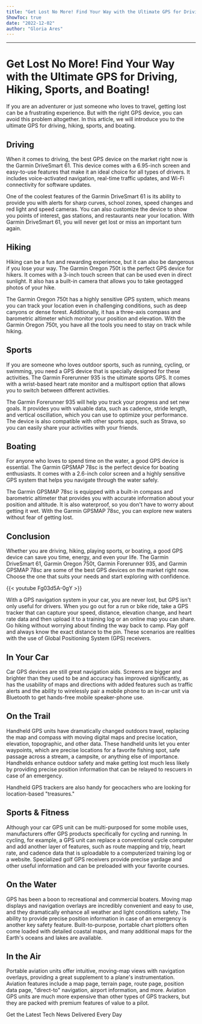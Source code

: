 ```yaml
---
title: "Get Lost No More! Find Your Way with the Ultimate GPS for Driving, Hiking, Sports, and Boating!"
ShowToc: true 
date: "2022-12-02"
author: "Gloria Ares"
---
```

*****
# Get Lost No More! Find Your Way with the Ultimate GPS for Driving, Hiking, Sports, and Boating!

If you are an adventurer or just someone who loves to travel, getting lost can be a frustrating experience. But with the right GPS device, you can avoid this problem altogether. In this article, we will introduce you to the ultimate GPS for driving, hiking, sports, and boating.

## Driving

When it comes to driving, the best GPS device on the market right now is the Garmin DriveSmart 61. This device comes with a 6.95-inch screen and easy-to-use features that make it an ideal choice for all types of drivers. It includes voice-activated navigation, real-time traffic updates, and Wi-Fi connectivity for software updates.

One of the coolest features of the Garmin DriveSmart 61 is its ability to provide you with alerts for sharp curves, school zones, speed changes and red light and speed cameras. You can also customize the device to show you points of interest, gas stations, and restaurants near your location. With Garmin DriveSmart 61, you will never get lost or miss an important turn again.

## Hiking

Hiking can be a fun and rewarding experience, but it can also be dangerous if you lose your way. The Garmin Oregon 750t is the perfect GPS device for hikers. It comes with a 3-inch touch screen that can be used even in direct sunlight. It also has a built-in camera that allows you to take geotagged photos of your hike.

The Garmin Oregon 750t has a highly sensitive GPS system, which means you can track your location even in challenging conditions, such as deep canyons or dense forest. Additionally, it has a three-axis compass and barometric altimeter which monitor your position and elevation. With the Garmin Oregon 750t, you have all the tools you need to stay on track while hiking.

## Sports

If you are someone who loves outdoor sports, such as running, cycling, or swimming, you need a GPS device that is specially designed for these activities. The Garmin Forerunner 935 is the ultimate sports GPS. It comes with a wrist-based heart rate monitor and a multisport option that allows you to switch between different activities.

The Garmin Forerunner 935 will help you track your progress and set new goals. It provides you with valuable data, such as cadence, stride length, and vertical oscillation, which you can use to optimize your performance. The device is also compatible with other sports apps, such as Strava, so you can easily share your activities with your friends.

## Boating

For anyone who loves to spend time on the water, a good GPS device is essential. The Garmin GPSMAP 78sc is the perfect device for boating enthusiasts. It comes with a 2.6-inch color screen and a highly sensitive GPS system that helps you navigate through the water safely.

The Garmin GPSMAP 78sc is equipped with a built-in compass and barometric altimeter that provides you with accurate information about your position and altitude. It is also waterproof, so you don't have to worry about getting it wet. With the Garmin GPSMAP 78sc, you can explore new waters without fear of getting lost.

## Conclusion

Whether you are driving, hiking, playing sports, or boating, a good GPS device can save you time, energy, and even your life. The Garmin DriveSmart 61, Garmin Oregon 750t, Garmin Forerunner 935, and Garmin GPSMAP 78sc are some of the best GPS devices on the market right now. Choose the one that suits your needs and start exploring with confidence.

{{< youtube Fg03d5A-0gY >}} 




With a GPS navigation system in your car, you are never lost, but GPS isn't only useful for drivers. When you go out for a run or bike ride, take a GPS tracker that can capture your speed, distance, elevation change, and heart rate data and then upload it to a training log or an online map you can share. Go hiking without worrying about finding the way back to camp. Play golf and always know the exact distance to the pin. These scenarios are realities with the use of Global Positioning System (GPS) receivers.

 
##   In Your Car  
 

Car GPS devices are still great navigation aids. Screens are bigger and brighter than they used to be and accuracy has improved significantly, as has the usability of maps and directions with added features such as traffic alerts and the ability to wirelessly pair a mobile phone to an in-car unit via Bluetooth to get hands-free mobile speaker-phone use.

 
##   On the Trail  
 

Handheld GPS units have dramatically changed outdoors travel, replacing the map and compass with moving digital maps and precise location, elevation, topographic, and other data. These handheld units let you enter waypoints, which are precise locations for a favorite fishing spot, safe passage across a stream, a campsite, or anything else of importance. Handhelds enhance outdoor safety and make getting lost much less likely by providing precise position information that can be relayed to rescuers in case of an emergency.

 

Handheld GPS trackers are also handy for geocachers who are looking for location-based "treasures."

 
##   Sports & Fitness  
 

Although your car GPS unit can be multi-purposed for some mobile uses, manufacturers offer GPS products specifically for cycling and running. In cycling, for example, a GPS unit can replace a conventional cycle computer and add another layer of features, such as route mapping and trip, heart rate, and cadence data that is uploadable to a computerized training log or a website. Specialized golf GPS receivers provide precise yardage and other useful information and can be preloaded with your favorite courses.

 
##   On the Water  
 

GPS has been a boon to recreational and commercial boaters. Moving map displays and navigation overlays are incredibly convenient and easy to use, and they dramatically enhance all weather and light conditions safety. The ability to provide precise position information in case of an emergency is another key safety feature. Built-to-purpose, portable chart plotters often come loaded with detailed coastal maps, and many additional maps for the Earth's oceans and lakes are available.

 
##   In the Air  
 

Portable aviation units offer intuitive, moving-map views with navigation overlays, providing a great supplement to a plane's instrumentation. Aviation features include a map page, terrain page, route page, position data page, "direct-to" navigation, airport information, and more. Aviation GPS units are much more expensive than other types of GPS trackers, but they are packed with premium features of value to a pilot.

 

Get the Latest Tech News Delivered Every Day




